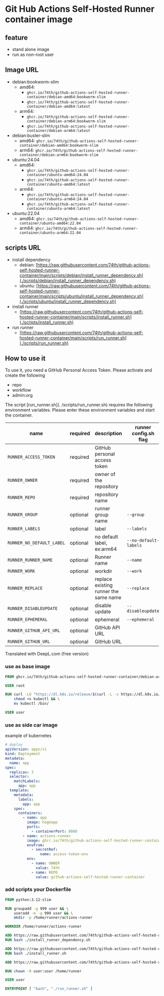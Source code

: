 # Git Hub Actions Self-Hosted Runner container image

## feature

- stand alone image
- run as non-root user

## Image URL

- debian:bookworm-slim
  - amd64:
    - `ghcr.io/74th/github-actions-self-hosted-runner-container/debian-amd64:bookworm-slim`
    - `ghcr.io/74th/github-actions-self-hosted-runner-container/debian-amd64:latest`
  - arm64:
    - `ghcr.io/74th/github-actions-self-hosted-runner-container/debian-arm64:bookworm-slim`
    - `ghcr.io/74th/github-actions-self-hosted-runner-container/debian-arm64:latest`
- debian:buster-slim
  - amd64: `ghcr.io/74th/github-actions-self-hosted-runner-container/debian-amd64:bookworm-slim`
  - arm64: `ghcr.io/74th/github-actions-self-hosted-runner-container/debian-arm64:bookworm-slim`
- ubuntu:24.04
  - amd64:
    - `ghcr.io/74th/github-actions-self-hosted-runner-container/ubuntu-amd64:24.04`
    - `ghcr.io/74th/github-actions-self-hosted-runner-container/ubuntu-amd64:latest`
  - arm64:
    - `ghcr.io/74th/github-actions-self-hosted-runner-container/ubuntu-arm64:24.04`
    - `ghcr.io/74th/github-actions-self-hosted-runner-container/ubuntu-arm64:latest`
- ubuntu:22.04
  - amd64: `ghcr.io/74th/github-actions-self-hosted-runner-container/ubuntu-amd64:22.04`
  - arm64: `ghcr.io/74th/github-actions-self-hosted-runner-container/ubuntu-arm64:22.04`

## scripts URL

- install dependency
  - debian: [https://raw.githubusercontent.com/74th/github-actions-self-hosted-runner-container/main/scripts/debian/install_runner_dependency.sh](./scripts/debian/install_runner_dependency.sh)
  - ubuntu: [https://raw.githubusercontent.com/74th/github-actions-self-hosted-runner-container/main/scripts/ubuntu/install_runner_dependency.sh](./scripts/ubuntu/install_runner_dependency.sh)
- install runner
  - [https://raw.githubusercontent.com/74th/github-actions-self-hosted-runner-container/main/scripts/install_runner.sh](./scripts/install_runner.sh)
- run runner
  - [https://raw.githubusercontent.com/74th/github-actions-self-hosted-runner-container/main/scripts/run_runner.sh](./scripts/run_runner.sh)

## How to use it

To use it, you need a GitHub Personal Access Token. Please activate and create the following

- repo
- workflow
- admin:org

The script [run_runner.sh](. /scripts/run_runner.sh) requires the following environment variables. Please enter these environment variables and start the container.

| name                      | required | description                           | runner config.sh flag | example                                       |
| ------------------------- | -------- | ------------------------------------- | --------------------- | --------------------------------------------- |
| `RUNNER_ACCESS_TOKEN`     | required | GitHub personal access token          |                       | `ghp_xxxxxxxxxxxxxxxxxxxxxxxxxxxxxxxxxxxx`    |
| `RUNNER_OWNER`            | required | owner of the repository               |                       | `74th`                                        |
| `RUNNER_REPO`             | required | repository name                       |                       | `github-actions-self-hosted-runner-container` |
| `RUNNER_GROUP`            | optional | runner group name                     | `--group`             | `deployer`                                    |
| `RUNNER_LABELS`           | optional | label                                 | `--labels`            | `arm64`                                       |
| `RUNNER_NO_DEFAULT_LABEL` | optional | no default label, ex:arm64            | `--no-default-labels` | `true`                                        |
| `RUNNER_RUNNER_NAME`      | optional | Runner name                           | `--name`              | default: `hostname`                           |
| `RUNNER_WORK`             | optional | workdir                               | `--work`              | default: `_work`                              |
| `RUNNER_REPLACE`          | optional | replace existing runner the same name | `--replace`           | `true`                                        |
| `RUNNER_DISABLEUPDATE`    | optional | disable update                        | `--disableupdate`     | `true`                                        |
| `RUNNER_EPHEMERAL`        | optional | ephemeral                             | `--ephemeral`         | `true`                                        |
| `RUNNER_GITHUB_API_URL`   | optional | GitHub API URL                        |                       | default: `https://api.github.com`             |
| `RUNNER_GITHUB_URL`       | optional | GitHub URL                            |                       | default: `https://github.com`                 |

Translated with DeepL.com (free version)

### use as base image

```Dockerfile
FROM ghcr.io/74th/github-actions-self-hosted-runner-container/debian-arm64:bookworm-slim

USER root

RUN curl -LO "https://dl.k8s.io/release/$(curl -L -s https://dl.k8s.io/release/stable.txt)/bin/linux/arm64/kubectl" && \
    chmod +x kubectl && \
    mv kubectl /bin/

USER user
```

### use as side car image

example of kubernetes

```yml
# deploy
apiVersion: apps/v1
kind: Deployment
metadata:
  name: app
spec:
  replicas: 3
  selector:
    matchLabels:
      app: app
  template:
    metadata:
      labels:
        app: app
    spec:
      containers:
        - name: app
          image: hogeapp
          ports:
            - containerPort: 8080
        - name: actions-runner
          image: ghcr.io/74th/github-actions-self-hosted-runner-container/debian-arm64:latest
          envFrom:
            - secretRef:
                name: access-token-env
          env:
            - name: OWNER
              value: 74th
            - name: REPO
              value: github-actions-self-hosted-runner-container
```

### add scripts your Dockerfile

```Dockerfile
FROM python:3.12-slim

RUN groupadd -g 999 user && \
    useradd -m -g 999 user && \
    mkdir -p /home/runner/actions-runner

WORKDIR /home/runner/actions-runner

ADD https://raw.githubusercontent.com/74th/github-actions-self-hosted-runner-container/main/scripts/debian/install_runner_dependency.sh .
RUN bash ./install_runner_dependency.sh

ADD https://raw.githubusercontent.com/74th/github-actions-self-hosted-runner-container/main/scripts/install_runner.sh .
RUN bash ./install_runner.sh

ADD https://raw.githubusercontent.com/74th/github-actions-self-hosted-runner-container/main/scripts/run_runner.sh .

RUN chown -R user:user /home/runner

USER user

ENTRYPOINT [ "bash", "./run_runner.sh" ]
```

